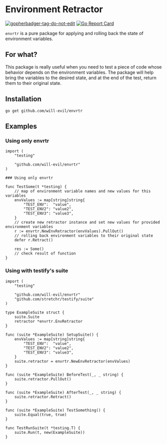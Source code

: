 # Environment Retractor
<a href='https://github.com/jpoles1/gopherbadger' target='_blank'>![gopherbadger-tag-do-not-edit](https://img.shields.io/badge/Go%20Coverage-100%25-brightgreen.svg?longCache=true&style=flat)</a>
[![Go Report Card](https://goreportcard.com/badge/github.com/will-evil/envrtr)](https://goreportcard.com/report/github.com/will-evil/envrtr)


`envrtr` is a pure package for applying and rolling back the state of environment variables.

## For what?

This package is really useful when you need to test a piece of code whose behavior depends on the environment variables.
The package will help bring the variables to the desired state, and at the end of the test, return them to their original state.

## Installation

```
go get github.com/will-evil/envrtr
```

## Examples

### Using only envrtr

```
import (
    "testing"

    "github.com/will-evil/envrtr"
)

### Using only envrtr

func TestSome(t *testing) {
    // map of environment variable names and new values for this variables
    envValues := map[string]string{
		"TEST_ENV":  "value",
		"TEST_ENV2": "value2",
		"TEST_ENV3": "value3",
	}
    // create new retractor instance and set new values for provided environment variables
    r := envrtr.NewEnvRetractor(envValues).PullOut()
    // rolling back environment variables to their original state
    defer r.Retract()

    res := Some()
    // check result of function
}
```

### Using with testify's suite

```
import (
	"testing"

  	"github.com/will-evil/envrtr"
	"github.com/stretchr/testify/suite"
)

type ExampleSuite struct {
	suite.Suite
    retractor *envrtr.EnvRetractor
}

func (suite *ExampleSuite) SetupSuite() {
  	envValues := map[string]string{
		"TEST_ENV":  "value",
		"TEST_ENV2": "value2",
		"TEST_ENV3": "value3",
	}
    suite.retractor = envrtr.NewEnvRetractor(envValues)
}

func (suite *ExampleSuite) BeforeTest(_, _ string) {
  	suite.retractor.PullOut()
}

func (suite *ExampleSuite) AfterTest(_, _ string) {
  	suite.retractor.Retract()
}

func (suite *ExampleSuite) TestSomething() {
  	suite.Equal(true, true)
}

func TestRunSuite(t *testing.T) {
  	suite.Run(t, new(ExampleSuite))
}
```
